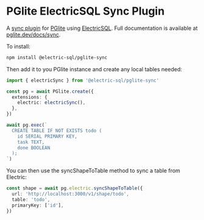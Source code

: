# PGlite ElectricSQL Sync Plugin

A [sync plugin](https://pglite.dev/docs/sync) for [PGlite](https://pglite.dev/) using [ElectricSQL](https://electric-sql.com/). Full documentation is available at [pglite.dev/docs/sync](https://pglite.dev/docs/sync).

To install:

```sh
npm install @electric-sql/pglite-sync
```

Then add it to you PGlite instance and create any local tables needed:

```ts
import { electricSync } from '@electric-sql/pglite-sync'

const pg = await PGlite.create({
  extensions: {
    electric: electricSync(),
  },
})

await pg.exec(`
  CREATE TABLE IF NOT EXISTS todo (
    id SERIAL PRIMARY KEY,
    task TEXT,
    done BOOLEAN
  );
`)
```

You can then use the syncShapeToTable method to sync a table from Electric:

```ts
const shape = await pg.electric.syncShapeToTable({
  url: 'http://localhost:3000/v1/shape/todo',
  table: 'todo',
  primaryKey: ['id'],
})
```
